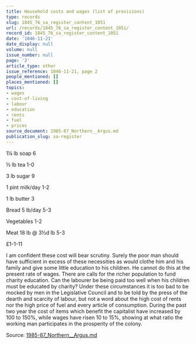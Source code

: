 ```yaml
---
title: Household costs and wages (list of provisions)
type: records
slug: 1845_76_sa_register_content_1051
url: /records/1845_76_sa_register_content_1051/
record_id: 1845_76_sa_register_content_1051
date: '1846-11-21'
date_display: null
volume: null
issue_number: null
page: '2'
article_type: other
issue_reference: 1846-11-21, page 2
people_mentioned: []
places_mentioned: []
topics:
- wages
- cost-of-living
- labour
- education
- rents
- fuel
- prices
source_document: 1985-87_Northern__Argus.md
publication_slug: sa-register
---
```


1¼ lb soap	6

½ lb tea	1-0

3 lb sugar	9

1 pint milk/day	1-2

1 lb butter	3

Bread 5 lb/day	5-3

Vegetables	1-2

Meat 18 lb @ 3½d lb	5-3

£1-1-11

I am confident these cost will bear scrutiny.  Surely the poor man should have sufficient in excess of these necessities as would clothe him and his family and give some little education to his children.  He cannot do this at the present rate of wages.  There are calls for the richer population to fund charity education.  Can the labourer be being paid too well when his children must be educated by charity?  Under these circumstances it is too bad to be mocked by men in the Legislative Council and to be told by the press of the dearth and scarcity of labour, but not a word about the high cost of rents nor the high price of fuel and every article of consumption.  During the past two year the cost of items which benefit the capitalist have increased by 100 to 150%, while wages have risen 10 to 15%, showing at what ratio the working man participates in the prosperity of the colony.

Source: [1985-87_Northern__Argus.md](/downloads/markdown/1985-87_Northern__Argus.md)
